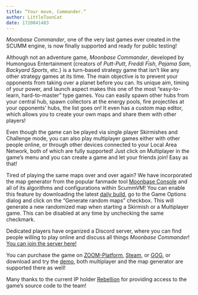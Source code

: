 ```yaml
---
title: “Your move, Commander.”
author: LittleToonCat
date: 1720041483
---
```


_Moonbase Commander_, one of the very last games ever created in the SCUMM engine, is now finally supported and ready for public testing!

Although not an adventure game, _Moonbase Commander_, developed by Humongous Entertainment (creators of _Putt-Putt_, _Freddi Fish_, _Pajama Sam_, _Backyard Sports_, etc.) is a turn-based strategy game that isn’t like any other strategy games at its time.  The main objective is to prevent your opponents from taking over a planet before you can.  Its unique aim, timing of your power, and launch aspect makes this one of the most “easy-to-learn, hard-to-master” type games.  You can easily spawn other hubs from your central hub, spawn collectors at the energy pools, fire projectiles at your opponents’ hubs, the list goes on!  It even has a custom map editor, which allows you to create your own maps and share them with other players!

Even though the game can be played via single player Skirmishes and Challenge mode, you can also play multiplayer games either with other people online, or through other devices connected to your Local Area Network, both of which are fully supported!  Just click on Multiplayer in the game’s menu and you can create a game and let your friends join!  Easy as that!

Tired of playing the same maps over and over again?  We have incorporated the map generator from the popular fanmade tool [Moonbase Console](https://github.com/michaelbarlow7/moonbase-console) and all of its algorithms and configurations within ScummVM!  You can enable this feature by downloading the latest [daily build](https://scummvm.org/downloads/#daily), go to the Game Options dialog and click on the “Generate random maps” checkbox.  This will generate a new randomized map when starting a Skirmish or a Multiplayer game.  This can be disabled at any time by unchecking the same checkmark.

Dedicated players have organized a Discord server, where you can find people willing to play online and discuss all things _Moonbase Commander_!  [You can join the server here!](https://discord.gg/6J8c7XW)

You can purchase the game on [ZOOM-Platform](https://www.zoom-platform.com/product/moonbase-commander?affiliate=c049516c-9c4c-42d6-8649-92ed870e8b53), [Steam](https://store.steampowered.com/app/254880/MoonBase_Commander/), or [GOG](https://www.gog.com/en/game/moonbase_commander), or download and try the [demo](https://downloads.scummvm.org/frs/demos/scumm/he/moonbase-win-demo-us.zip), both multiplayer and the map generator are supported there as well!

Many thanks to the current IP holder [Rebellion](https://rebellion.com/) for providing access to the game’s source code to the team!
